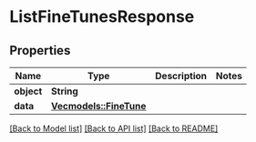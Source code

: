 # ListFineTunesResponse

## Properties

Name | Type | Description | Notes
------------ | ------------- | ------------- | -------------
**object** | **String** |  | 
**data** | [**Vec<models::FineTune>**](FineTune.md) |  | 

[[Back to Model list]](../README.md#documentation-for-models) [[Back to API list]](../README.md#documentation-for-api-endpoints) [[Back to README]](../README.md)


